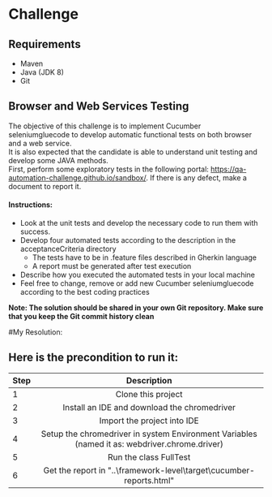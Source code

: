 # Challenge

## Requirements

* Maven
* Java (JDK 8)
* Git

## Browser and Web Services Testing

The objective of this challenge is to implement Cucumber seleniumgluecode to develop automatic
functional tests on both browser and a web service.  
It is also expected that the candidate is able to understand unit testing and develop some
JAVA methods.  
First, perform some exploratory tests in the following
portal: https://qa-automation-challenge.github.io/sandbox/. If there is any defect, make a
document to report it.

#### Instructions:

* Look at the unit tests and develop the necessary code to run them with success.
* Develop four automated tests according to the description in the acceptanceCriteria
  directory
    * The tests have to be in .feature files described in Gherkin language
    * A report must be generated after test execution
* Describe how you executed the automated tests in your local machine
* Feel free to change, remove or add new Cucumber seleniumgluecode according to the best coding
  practices

**Note: The solution should be shared in your own Git repository. Make sure that you keep
the Git commit history clean**

#My Resolution:

## Here is the precondition to run it:

| Step | Description                                                                                              |
|------|:--------------------------------------------------------------------------------------------------------:|
| 1    | Clone this project                                                                                       |
| 2    | Install an IDE and download the chromedriver                                                             |
| 3    | Import the project into IDE                                                                              |
| 4    | Setup the chromedriver in system Environment Variables (named it as: webdriver.chrome.driver)            |
| 5    | Run the class FullTest                                                                                   |
| 6    | Get the report in "..\framework-level\target\cucumber-reports.html"                                      |

